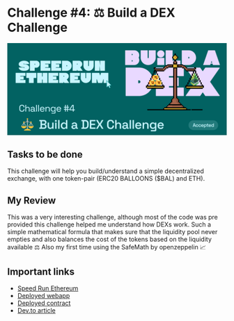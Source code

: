 # Challenge #4: ⚖️ Build a DEX Challenge

![Speed Run Ethereum Challenge #4 thumbnail](./sre_c4.png)

## Tasks to be done

This challenge will help you build/understand a simple decentralized exchange, with one token-pair (ERC20 BALLOONS ($BAL) and ETH).

## My Review

This was a very interesting challenge, although most of the code was pre provided this challenge helped me understand how DEXs work. Such a simple mathematical formula that makes sure that the liquidity pool never empties and also balances the cost of the tokens based on the liquidity available ⚖️ Also my first time using the SafeMath by openzeppelin 📈

## Important links

- [Speed Run Ethereum](https://speedrunethereum.com/challenge/minimum-viable-exchange)
- [Deployed webapp](https://kevinj-sre-c4.surge.sh/)
- [Deployed contract](https://goerli.etherscan.io/address/0xf8f64a21e78c8d5d5f9883Cc76Ad38848333f3d5)
- [Dev.to article](https://dev.to/kevinjoshi46b/challenge-4-build-a-dex-challenge-2a55)
